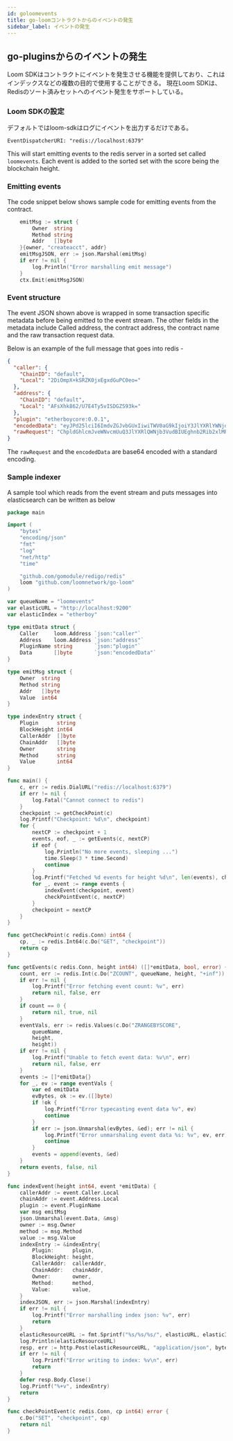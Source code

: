 ```yaml
---
id: goloomevents
title: go-loomコントラクトからのイベントの発生
sidebar_label: イベントの発生
---
```

## go-pluginsからのイベントの発生

Loom SDKはコントラクトにイベントを発生させる機能を提供しており、これはインデックスなどの複数の目的で使用することができる。 現在Loom SDKは、Redisのソート済みセットへのイベント発生をサポートしている。

### Loom SDKの設定

デフォルトではloom-sdkはログにイベントを出力するだけである。

    EventDispatcherURI: "redis://localhost:6379"
    

This will start emitting events to the redis server in a sorted set called `loomevents`. Each event is added to the sorted set with the score being the blockchain height.

### Emitting events

The code snippet below shows sample code for emitting events from the contract.

```go
    emitMsg := struct {
        Owner  string
        Method string
        Addr   []byte
    }{owner, "createacct", addr}
    emitMsgJSON, err := json.Marshal(emitMsg)
    if err != nil {
        log.Println("Error marshalling emit message")
    }
    ctx.Emit(emitMsgJSON)
```

### Event structure

The event JSON shown above is wrapped in some transaction specific metadata before being emitted to the event stream. The other fields in the metadata include Called address, the contract address, the contract name and the raw transaction request data.

Below is an example of the full message that goes into redis -

```json
{
  "caller": {
    "ChainID": "default",
    "Local": "2DiOmpX+kSRZK0jxEgxdGuPC0eo="
  },
  "address": {
    "ChainID": "default",
    "Local": "AFsXhk862/U7E4Ty5vISDGZS93k="
  },
  "plugin": "etherboycore:0.0.1",
  "encodedData": "eyJPd25lciI6ImdvZGJvbGUxIiwiTWV0aG9kIjoiY3JlYXRlYWNjdCIsIkFkZHIiOiIyRGlPbXBYK2tTUlpLMGp4RWd4ZEd1UEMwZW89In0=",
  "rawRequest": "ChpldGhlcmJveWNvcmUuQ3JlYXRlQWNjb3VudBIUEghnb2Rib2xlMRoIZ29kYm9sZTE="
}
```

The `rawRequest` and the `encodedData` are base64 encoded with a standard encoding.

### Sample indexer

A sample tool which reads from the event stream and puts messages into elasticsearch can be written as below

```go
package main

import (
    "bytes"
    "encoding/json"
    "fmt"
    "log"
    "net/http"
    "time"

    "github.com/gomodule/redigo/redis"
    loom "github.com/loomnetwork/go-loom"
)

var queueName = "loomevents"
var elasticURL = "http://localhost:9200"
var elasticIndex = "etherboy"

type emitData struct {
    Caller     loom.Address `json:"caller"`
    Address    loom.Address `json:"address"`
    PluginName string       `json:"plugin"`
    Data       []byte       `json:"encodedData"`
}

type emitMsg struct {
    Owner  string
    Method string
    Addr   []byte
    Value  int64
}

type indexEntry struct {
    Plugin      string
    BlockHeight int64
    CallerAddr  []byte
    ChainAddr   []byte
    Owner       string
    Method      string
    Value       int64
}

func main() {
    c, err := redis.DialURL("redis://localhost:6379")
    if err != nil {
        log.Fatal("Cannot connect to redis")
    }
    checkpoint := getCheckPoint(c)
    log.Printf("Checkpoint: %d\n", checkpoint)
    for {
        nextCP := checkpoint + 1
        events, eof, _ := getEvents(c, nextCP)
        if eof {
            log.Println("No more events, sleeping ...")
            time.Sleep(3 * time.Second)
            continue
        }
        log.Printf("Fetched %d events for height %d\n", len(events), checkpoint)
        for _, event := range events {
            indexEvent(checkpoint, event)
            checkPointEvent(c, nextCP)
        }
        checkpoint = nextCP
    }
}

func getCheckPoint(c redis.Conn) int64 {
    cp, _ := redis.Int64(c.Do("GET", "checkpoint"))
    return cp
}

func getEvents(c redis.Conn, height int64) ([]*emitData, bool, error) {
    count, err := redis.Int(c.Do("ZCOUNT", queueName, height, "+inf"))
    if err != nil {
        log.Printf("Error fetching event count: %v", err)
        return nil, false, err
    }
    if count == 0 {
        return nil, true, nil
    }
    eventVals, err := redis.Values(c.Do("ZRANGEBYSCORE",
        queueName,
        height,
        height))
    if err != nil {
        log.Printf("Unable to fetch event data: %v\n", err)
        return nil, false, err
    }
    events := []*emitData{}
    for _, ev := range eventVals {
        var ed emitData
        evBytes, ok := ev.([]byte)
        if !ok {
            log.Printf("Error typecasting event data %v", ev)
            continue
        }
        if err := json.Unmarshal(evBytes, &ed); err != nil {
            log.Printf("Error unmarshaling event data %s: %v", ev, err)
            continue
        }
        events = append(events, &ed)
    }
    return events, false, nil
}

func indexEvent(height int64, event *emitData) {
    callerAddr := event.Caller.Local
    chainAddr := event.Address.Local
    plugin := event.PluginName
    var msg emitMsg
    json.Unmarshal(event.Data, &msg)
    owner := msg.Owner
    method := msg.Method
    value := msg.Value
    indexEntry := &indexEntry{
        Plugin:      plugin,
        BlockHeight: height,
        CallerAddr:  callerAddr,
        ChainAddr:   chainAddr,
        Owner:       owner,
        Method:      method,
        Value:       value,
    }
    indexJSON, err := json.Marshal(indexEntry)
    if err != nil {
        log.Printf("Error marshalling index json: %v", err)
        return
    }
    elasticResourceURL := fmt.Sprintf("%s/%s/%s/", elasticURL, elasticIndex, "app")
    log.Println(elasticResourceURL)
    resp, err := http.Post(elasticResourceURL, "application/json", bytes.NewReader(indexJSON))
    if err != nil {
        log.Printf("Error writing to index: %v\n", err)
        return
    }
    defer resp.Body.Close()
    log.Printf("%+v", indexEntry)
    return
}

func checkPointEvent(c redis.Conn, cp int64) error {
    c.Do("SET", "checkpoint", cp)
    return nil
}
```